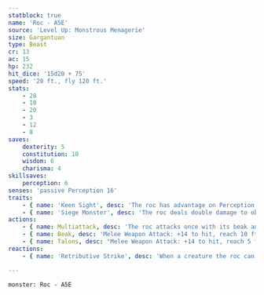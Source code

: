 ```yaml
---
statblock: true
name: 'Roc - A5E'
source: 'Level Up: Monstrous Menagerie'
size: Gargantuan
type: Beast
cr: 13
ac: 15
hp: 232
hit_dice: '15d20 + 75'
speed: '20 ft., fly 120 ft.'
stats:
    - 28
    - 10
    - 20
    - 3
    - 12
    - 8
saves:
    dexterity: 5
    constitution: 10
    wisdom: 6
    charisma: 4
skillsaves:
    perception: 6
senses: 'passive Perception 16'
traits:
    - { name: 'Keen Sight', desc: 'The roc has advantage on Perception checks that rely on sight.' }
    - { name: 'Siege Monster', desc: 'The roc deals double damage to objects and structures.' }
actions:
    - { name: Multiattack, desc: 'The roc attacks once with its beak and once with its talons, or makes a beak attack and drops a grappled creature or held object.' }
    - { name: Beak, desc: 'Melee Weapon Attack: +14 to hit, reach 10 ft., one target. Hit: 23 (4d6+9) piercing damage.' }
    - { name: Talons, desc: "Melee Weapon Attack: +14 to hit, reach 5 ft., one target. Hit: 23 (4d6+9) slashing damage, and the target is grappled (escape DC 22). Until this grapple ends, the target is restrained, and the roc can't attack a different target with its talons." }
reactions:
    - { name: 'Retributive Strike', desc: 'When a creature the roc can see hits it with a melee weapon attack, the roc makes a beak attack against its attacker.' }

---
```

```statblock
monster: Roc - A5E
```
